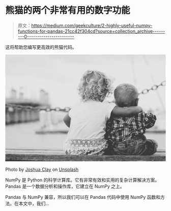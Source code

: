# 熊猫的两个非常有用的数字功能

> 原文：<https://medium.com/geekculture/2-highly-useful-numpy-functions-for-pandas-21cc42f304cd?source=collection_archive---------0----------------------->

这将帮助您编写更高效的熊猫代码。

![](img/fc1cb3790e88ecc5d3858fbec3df2f29.png)

Photo by [Joshua Clay](https://unsplash.com/@joshua2529?utm_source=unsplash&utm_medium=referral&utm_content=creditCopyText) on [Unsplash](https://unsplash.com/s/photos/brother?utm_source=unsplash&utm_medium=referral&utm_content=creditCopyText)

NumPy 是 Python 的科学计算库。它有非常有效和实用的复杂计算解决方案。Pandas 是一个数据分析和操作库，它建立在 NumPy 之上。

Pandas 与 NumPy 兼容，所以我们可以在 Pandas 代码中使用 NumPy 函数和方法。在本文中，我们…
